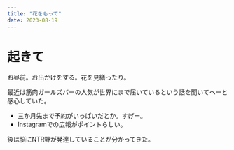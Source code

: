```yaml
---
title: "花をもって"
date: 2023-08-19
---
```


# 起きて

お昼前。お出かけをする。花を見繕ったり。



最近は筋肉ガールズバーの人気が世界にまで届いているという話を聞いてへーと感心していた。
- 三か月先まで予約がいっぱいだとか。すげー。
- Instagramでの広報がポイントらしい。

後は脳にNTR野が発達していることが分かってきた。